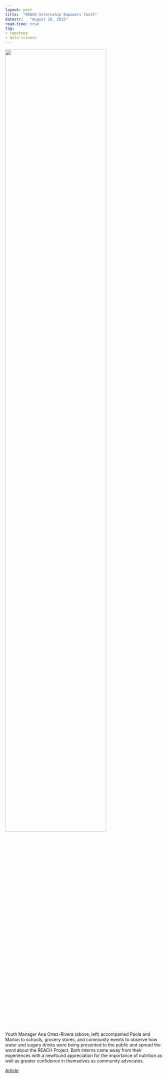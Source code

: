 ```yaml
---
layout: post
title:  "REACH Internship Empowers Youth"
datestr:   "August 18, 2015"
read-time: true
tag:
- capstone
- data-science
---
```


<img src="http://avancegw.org/wp-content/uploads/2015/09/intern4.jpg" style="width:80%">

Youth Manager Ana Ortez-Rivera (above, left) accompanied Paola and Marlon to schools, grocery stores, and community events to observe how water and sugary drinks were being presented to the public and spread the word about the REACH Project. Both interns came away from their experiences with a newfound appreciation for the importance of nutrition as well as greater confidence in themselves as community advocates.

<a href="http://avancegw.org/page/15/" class="btn btn-primary">Article</a>
